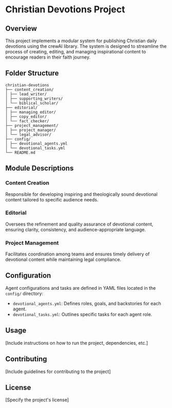 # Christian Devotions Project

## Overview
This project implements a modular system for publishing Christian daily devotions using the crewAI library. The system is designed to streamline the process of creating, editing, and managing inspirational content to encourage readers in their faith journey.

## Folder Structure
```
christian-devotions
├── content_creation/
│ ├── lead_writer/
│ ├── supporting_writers/
│ └── biblical_scholar/
├── editorial/
│ ├── managing_editor/
│ ├── copy_editor/
│ └── fact_checker/
├── project_management/
│ ├── project_manager/
│ └── legal_advisor/
├── config/
│ ├── devotional_agents.yml
│ └── devotional_tasks.yml
└── README.md
```

## Module Descriptions

### Content Creation
Responsible for developing inspiring and theologically sound devotional content tailored to specific audience needs.

### Editorial
Oversees the refinement and quality assurance of devotional content, ensuring clarity, consistency, and audience-appropriate language.

### Project Management
Facilitates coordination among teams and ensures timely delivery of devotional content while maintaining legal compliance.

## Configuration
Agent configurations and tasks are defined in YAML files located in the `config/` directory:
- `devotional_agents.yml`: Defines roles, goals, and backstories for each agent.
- `devotional_tasks.yml`: Outlines specific tasks for each agent role.

## Usage
[Include instructions on how to run the project, dependencies, etc.]

## Contributing
[Include guidelines for contributing to the project]

## License
[Specify the project's license]

